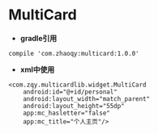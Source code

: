 # MultiCard

- **gradle引用**


```
compile 'com.zhaoqy:multicard:1.0.0'
```

- **xml中使用**


```
<com.zqy.multicardlib.widget.MultiCard
    android:id="@+id/personal"
    android:layout_width="match_parent"
    android:layout_height="55dp"
    app:mc_hasletter="false"
    app:mc_title="个人主页"/>
```

